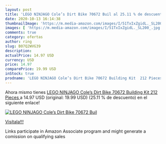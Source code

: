 ```yaml
---
layout: post
title: 'LEGO NINJAGO Cole’s Dirt Bike 70672 Buil al 25.11 % de descuento'
date: 2020-10-13 16:14:38
thumbnailImage: 'https://m.media-amazon.com/images/I/51TxIxZgidL._SL200_.jpg'
images: [ 'https://m.media-amazon.com/images/I/51TxIxZgidL._SL200_.jpg' ]
comments: true
category: ofertas
author: ring
slug: B07Q2WVG39
description:
actualPrice: 14.97 USD
currency: USD
price: 14.97
comparePrice: 19.99 USD
inStock: true
prodname: 'LEGO NINJAGO Cole’s Dirt Bike 70672 Building Kit  212 Pieces '
---
```


Ahora mismo tienes [LEGO NINJAGO Cole’s Dirt Bike 70672 Building Kit  212 Pieces ](https://www.amazon.com/dp/B07Q2WVG39/?tag=tolees-20) a 14.97 USD (original: 19.99 USD) (25.11 %  de descuento) en el siguiente enlace!

[![LEGO NINJAGO Cole’s Dirt Bike 70672 Buil](https://m.media-amazon.com/images/I/51TxIxZgidL._SL200_.jpg)](https://www.amazon.com/dp/B07Q2WVG39/?tag=tolees-20)

[Visítala!!!](https://www.amazon.com/dp/B07Q2WVG39/?tag=tolees-20)

Links participate in Amazon Associate program and might generate a comission on qualifying sales
